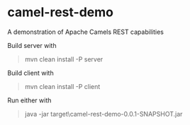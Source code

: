 # camel-rest-demo
A demonstration of Apache Camels REST capabilities

Build server with

>mvn clean install -P server

Build client with 

>mvn clean install -P client

Run either with 
>java -jar  target\camel-rest-demo-0.0.1-SNAPSHOT.jar
